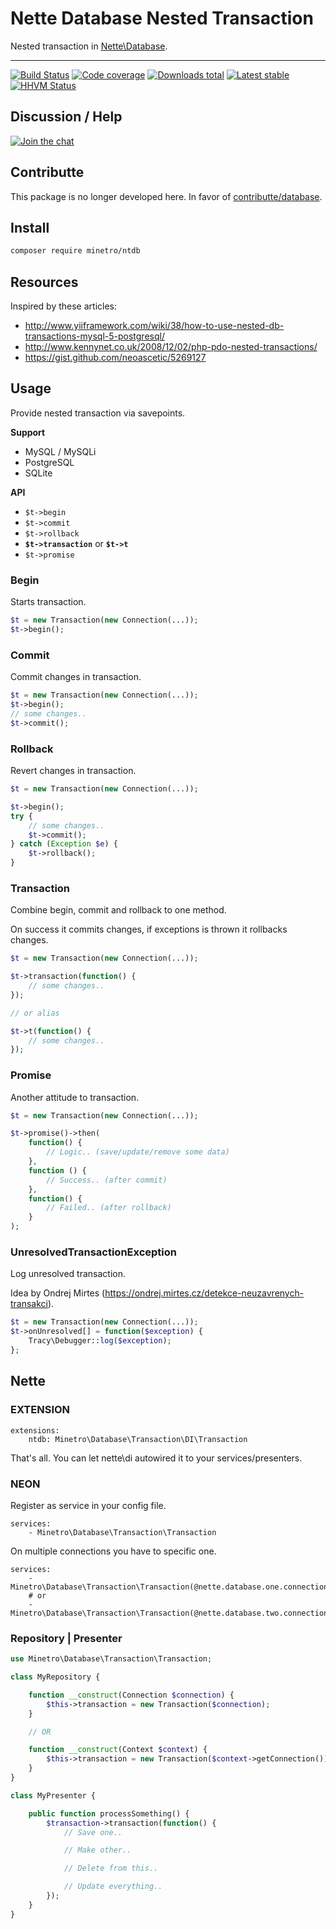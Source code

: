 # Nette Database Nested Transaction

Nested transaction in [Nette\Database](https://doc.nette.org/en/2.3/database).

-----

[![Build Status](https://img.shields.io/travis/minetro/ntdb.svg?style=flat-square)](https://travis-ci.org/minetro/ntdb)
[![Code coverage](https://img.shields.io/coveralls/minetro/ntdb.svg?style=flat-square)](https://coveralls.io/r/minetro/ntdb)
[![Downloads total](https://img.shields.io/packagist/dt/minetro/ntdb.svg?style=flat-square)](https://packagist.org/packages/minetro/ntdb)
[![Latest stable](https://img.shields.io/packagist/v/minetro/ntdb.svg?style=flat-square)](https://packagist.org/packages/minetro/ntdb)
[![HHVM Status](https://img.shields.io/hhvm/minetro/ntdb.svg?style=flat-square)](http://hhvm.h4cc.de/package/minetro/ntdb)

## Discussion / Help

[![Join the chat](https://img.shields.io/gitter/room/minetro/nette.svg?style=flat-square)](https://gitter.im/minetro/nette?utm_source=badge&utm_medium=badge&utm_campaign=pr-badge&utm_content=badge)

## Contributte

This package is no longer developed here. In favor of [contributte/database](https://github.com/contributte/database). 

## Install

```bash
composer require minetro/ntdb
```

## Resources

Inspired by these articles:

* http://www.yiiframework.com/wiki/38/how-to-use-nested-db-transactions-mysql-5-postgresql/
* http://www.kennynet.co.uk/2008/12/02/php-pdo-nested-transactions/
* https://gist.github.com/neoascetic/5269127

## Usage

Provide nested transaction via savepoints.

**Support**

* MySQL / MySQLi
* PostgreSQL
* SQLite

**API**

* `$t->begin`
* `$t->commit`
* `$t->rollback`
* **`$t->transaction`** or **`$t->t`**
* `$t->promise`

### Begin

Starts transaction.

```php
$t = new Transaction(new Connection(...));
$t->begin();
```

### Commit

Commit changes in transaction.

```php
$t = new Transaction(new Connection(...));
$t->begin();
// some changes..
$t->commit();
```

### Rollback

Revert changes in transaction.

```php
$t = new Transaction(new Connection(...));

$t->begin();
try {
	// some changes..
	$t->commit();
} catch (Exception $e) {
	$t->rollback();
}
```

### Transaction

Combine begin, commit and rollback to one method.

On success it commits changes, if exceptions is thrown it rollbacks changes.

```php
$t = new Transaction(new Connection(...));

$t->transaction(function() {
	// some changes..
});

// or alias

$t->t(function() {
	// some changes..
});
```

### Promise

Another attitude to transaction.

```php
$t = new Transaction(new Connection(...));

$t->promise()->then(
	function() {
		// Logic.. (save/update/remove some data)
	}, 
	function () {
		// Success.. (after commit)
	},
	function() {
		// Failed.. (after rollback)
	}
);
```

### UnresolvedTransactionException

Log unresolved transaction.

Idea by Ondrej Mirtes (https://ondrej.mirtes.cz/detekce-neuzavrenych-transakci).

```php
$t = new Transaction(new Connection(...));
$t->onUnresolved[] = function($exception) {
	Tracy\Debugger::log($exception);
};
```

## Nette

### EXTENSION

```neon
extensions:
	ntdb: Minetro\Database\Transaction\DI\Transaction
```

That's all. You can let nette\di autowired it to your services/presenters.

### NEON

Register as service in your config file.

```neon
services:
	- Minetro\Database\Transaction\Transaction
```

On multiple connections you have to specific one.

```neon
services:
	- Minetro\Database\Transaction\Transaction(@nette.database.one.connection)
	# or
	- Minetro\Database\Transaction\Transaction(@nette.database.two.connection)
```

### Repository | Presenter

```php
use Minetro\Database\Transaction\Transaction;

class MyRepository {

	function __construct(Connection $connection) {
		$this->transaction = new Transaction($connection);
	}

	// OR

	function __construct(Context $context) {
		$this->transaction = new Transaction($context->getConnection());
	}
}

class MyPresenter {

	public function processSomething() {
		$transaction->transaction(function() {
			// Save one..

			// Make other..

			// Delete from this..

			// Update everything..
		});
	}
}
```
